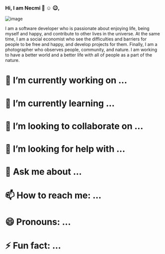 ### Hi, I am Necmi :wave: :relaxed: :wink:,
![image](https://user-images.githubusercontent.com/61701101/101888289-fd99de80-3bae-11eb-81b4-fa789a4f63a4.png)

I am a software developer who is passionate about enjoying life, being myself and happy, and contribute to other lives in the universe. At the same time, I am a social economist who see the difficulties and barriers for people to be free and happy, and develop projects for them. Finally, I am a photographer who observes people, community, and nature. I am working to have a better world and a better life with all of people as a part of the nature. 


# 🔭 I’m currently working on ...
# 🌱 I’m currently learning ...
# 👯 I’m looking to collaborate on ...
# 🤔 I’m looking for help with ...
# 💬 Ask me about ...
# 📫 How to reach me: ...
# 😄 Pronouns: ...
# ⚡ Fun fact: ...
